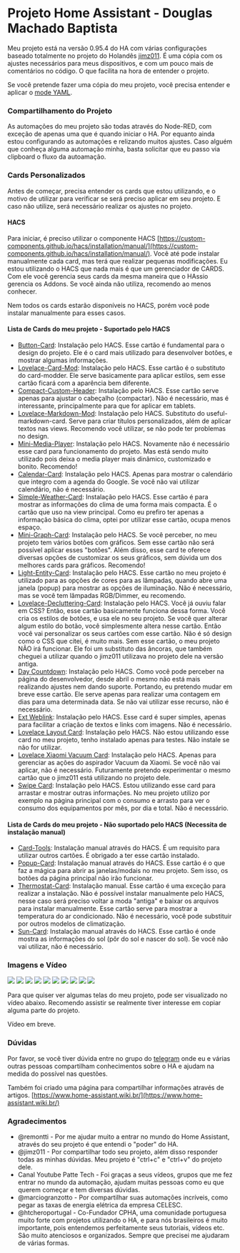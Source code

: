# Projeto Home Assistant - Douglas Machado Baptista

Meu projeto está na versão 0.95.4 do HA com várias configurações baseado totalmente no projeto do Holandês [jimz011](https://github.com/jimz011/homeassistant). É uma cópia com os ajustes necessários para meus dispositivos, e com um pouco mais de comentários no código. O que facilita na hora de entender o projeto.

Se você pretende fazer uma cópia do meu projeto, você precisa entender e aplicar o [mode YAML](https://www.home-assistant.io/lovelace/yaml-mode/).

### Compartilhamento do Projeto

As automações do meu projeto são todas através do Node-RED, com exceção de apenas uma que é quando iniciar o HA. Por equanto ainda estou configurando as automações e relizando muitos ajustes. Caso alguém que conheça alguma automação minha, basta solicitar que eu passo via clipboard o fluxo da autoamação.

### Cards Personalizados

Antes de começar, precisa entender os cards que estou utilizando, e o motivo de utilizar para verificar se será preciso aplicar em seu projeto. E caso não utilize, será necessário realizar os ajustes no projeto.

#### HACS

Para iniciar, é preciso utilizar o componente HACS [https://custom-components.github.io/hacs/installation/manual/](https://custom-components.github.io/hacs/installation/manual/). Você até pode instalar manualmente cada card, mas terá que realizar pequenas modificações. Eu estou utilizando o HACS que nada mais é que um gerenciador de CARDS. Com ele você gerencia seus cards da mesma maneira que o HAssio gerencia os Addons. Se você ainda não utiliza, recomendo ao menos conhecer.

Nem todos os cards estarão disponíveis no HACS, porém você pode instalar manualmente para esses casos.

#### Lista de Cards do meu projeto - Suportado pelo HACS

- [Button-Card](https://github.com/custom-cards/button-card): Instalação pelo HACS. Esse cartão é fundamental para o design do projeto. Ele é o card mais utilizado para desenvolver botões, e mostrar algumas informações.
- [Lovelace-Card-Mod](https://github.com/thomasloven/lovelace-card-mod): Instalação pelo HACS. Esse cartão é o substituto do card-modder. Ele serve basicamente para aplicar estilos, sem esse cartão ficará com a aparência bem diferente.
- [Compact-Custom-Header](https://github.com/maykar/compact-custom-header): Instalação pelo HACS. Esse cartão serve apenas para ajustar o cabeçalho (compactar). Não é necessário, mas é interessante, principalmente para que for aplicar em tablets.
- [Lovelace-Markdown-Mod](https://github.com/thomasloven/lovelace-markdown-mod): Instalação pelo HACS. Substituto do useful-markdown-card. Serve para criar títulos personalizados, além de aplicar textos nas views. Recomendo você utilizar, se não pode ter problemas no design.
- [Mini-Media-Player](https://github.com/kalkih/mini-media-player): Instalação pelo HACS. Novamente não é necessário esse card para funcionamento do projeto. Mas está sendo muito utilizado pois deixa o media player mais dinâmico, customizado e bonito. Recomendo!
- [Calendar-Card](https://github.com/ljmerza/calendar-card): Instalação pelo HACS. Apenas para mostrar o calendário que integro com a agenda do Google. Se você não vai utilizar calendário, não é necessário.
- [Simple-Weather-Card](https://github.com/kalkih/simple-weather-card): Instalação pelo HACS. Esse cartão é para mostrar as informações do clima de uma forma mais compacta. É o cartão que uso na view principal. Como eu prefiro ter apenas a informação básica do clima, optei por utilizar esse cartão, ocupa menos espaço.
- [Mini-Graph-Card](https://github.com/kalkih/mini-graph-card): Instalação pelo HACS. Se você perceber, no meu projeto tem vários botões com gráficos. Sem esse cartão não será possível aplicar esses "botões". Além disso, esse card te oferece diversas opções de customizar os seus gráficos, sem dúvida um dos melhores cards para gráficos. Recomendo!
- [Light-Entity-Card](https://github.com/ljmerza/light-entity-card): Instalação pelo HACS. Esse cartão no meu projeto é utilizado para as opções de cores para as lâmpadas, quando abre uma janela (popup) para mostrar as opções de iluminação. Não é necessário, mas se você tem lâmpadas RGB/Dimmer, eu recomendo.
- [Lovelace-Decluttering-Card](https://github.com/custom-cards/decluttering-card): Instalação pelo HACS. Você já ouviu falar em CSS? Então, esse cartão basicamente funciona dessa forma. Você cria os estilos de botões, e usa ele no seu projeto. Se você quer alterar algum estilo do botão, você simplesmente altera nesse cartão. Então você vai personalizar os seus cartões com esse cartão. Não é só design como o CSS que citei, é muito mais. Sem esse cartão, o meu projeto NÃO irá funcionar. Ele foi um substituto das âncoras, que também cheguei a utilizar quando o jimz011 utilizava no projeto dele na versão antiga.
- [Day Countdown](https://github.com/bundito/day-countdown): Instalação pelo HACS. Como você pode perceber na página do desenvolvedor, desde abril o mesmo não está mais realizando ajustes nem dando suporte. Portando, eu pretendo mudar em breve esse cartão. Ele serve apenas para realizar uma contagem em dias para uma determinada data. Se não vai utilizar esse recurso, não é necessário.
- [Ext Weblink](https://github.com/custom-cards/ext-weblink): Instalação pelo HACS. Esse card é super simples, apenas para facilitar a criação de textos e links com imagens. Não é necessário.
- [Lovelace Layout Card](https://github.com/thomasloven/lovelace-layout-card): Instalação pelo HACS. Não estou utilizando esse card no meu projeto, tenho instalado apenas para testes. Não instale se não for utilizar.
- [Lovelace Xiaomi Vacuum Card](https://github.com/benct/lovelace-xiaomi-vacuum-card): Instalação pelo HACS. Apenas para gerenciar as ações do aspirador Vacuum da Xiaomi. Se você não vai aplicar, não é necessário. Futuramente pretendo experimentar o mesmo cartão que o jimz011 está utilizando no projeto dele.
- [Swipe Card](https://github.com/bramkragten/swipe-card): Instalação pelo HACS. Estou utilizando esse card para arrastar e mostrar outras informações. No meu projeto utilizo por exemplo na página principal com o consumo e arrasto para ver o consumo dos equipamentos por mês, por dia e total. Não é necessário.

#### Lista de Cards do meu projeto - Não suportado pelo HACS (Necessita de instalação manual)

- [Card-Tools](https://github.com/thomasloven/lovelace-card-tools): Instalação manual através do HACS. É um requisito para utilizar outros cartões. É obrigado a ter esse cartão instalado.
- [Popup-Card](https://github.com/thomasloven/lovelace-card-tools): Instalação manual através do HACS. Esse cartão é o que faz a mágica para abrir as janelas/modais no meu projeto. Sem isso, os botões da página principal não irão funcionar.
- [Thermostat-Card](https://github.com/thomasloven/lovelace-card-tools): Instalação manual. Esse cartão é uma exceção para realizar a instalação. Não é possível instalar manualmente pelo HACS, nesse caso será preciso voltar a moda "antiga" e baixar os arquivos para instalar manualmente. Esse cartão serve para mostrar a temperatura do ar condicionado. Não é necessário, você pode substituir por outros modelos de climatização.
- [Sun-Card](https://github.com/mishaaq/sun-card): Instalação manual através do HACS. Esse cartão é onde mostra as informações do sol (pôr do sol e nascer do sol). Se você não vai utilizar, não é necessário.

### Imagens e Vídeo

<img src="https://github.com/dougbaptista/homeassistant-public/blob/master/screenshots/01.jpg">
<img src="https://github.com/dougbaptista/homeassistant-public/blob/master/screenshots/02.jpg">
<img src="https://github.com/dougbaptista/homeassistant-public/blob/master/screenshots/03.jpg">
<img src="https://github.com/dougbaptista/homeassistant-public/blob/master/screenshots/04.jpg">
<img src="https://github.com/dougbaptista/homeassistant-public/blob/master/screenshots/05.jpg">
<img src="https://github.com/dougbaptista/homeassistant-public/blob/master/screenshots/06.jpg">
<img src="https://github.com/dougbaptista/homeassistant-public/blob/master/screenshots/07.jpg">
<img src="https://github.com/dougbaptista/homeassistant-public/blob/master/screenshots/08.jpg">
<img src="https://github.com/dougbaptista/homeassistant-public/blob/master/screenshots/09.jpg">
<img src="https://github.com/dougbaptista/homeassistant-public/blob/master/screenshots/10.jpg">

Para que quiser ver algumas telas do meu projeto, pode ser visualizado no vídeo abaixo. Recomendo assistir se realmente tiver interesse em copiar alguma parte do projeto.

Vídeo em breve.

### Dúvidas

Por favor, se você tiver dúvida entre no grupo do [telegram](https://t.me/HomeAssistantbrasil) onde eu e várias outras pessoas compartilham conhecimentos sobre o HA e ajudam na medida do possível nas questões.

Também foi criado uma página para compartilhar informações através de artigos. [https://www.home-assistant.wiki.br/](https://www.home-assistant.wiki.br/)

### Agradecimentos

- @remontti - Por me ajudar muito a entrar no mundo do Home Assistant, através do seu projeto é que entendi o "poder" do HA.
- @jimz011 - Por compartilhar todo seu projeto, além disso responder todas as minhas dúvidas. Meu projeto é "ctrl+c" e "ctrl+v" do projeto dele.
- Canal Youtube Patte Tech - Foi graças a seus vídeos, grupos que me fez entrar no mundo da automação, ajudam muitas pessoas como eu que querem começar e tem diversas dúvidas.
- @marciogranzotto - Por compartilhar suas automações incríveis, como pegar as taxas de energia elétrica da empresa CELESC.
- @htcheroportugal - Co-Fundador CPHA, uma comunidade portuguesa muito forte com projetos utilizando o HA, e para nós brasileiros é muito importante, pois entendemos perfeitamente seus tutoriais, vídeos etc. São muito atenciosos e organizados. Sempre que precisei me ajudaram de várias formas.
